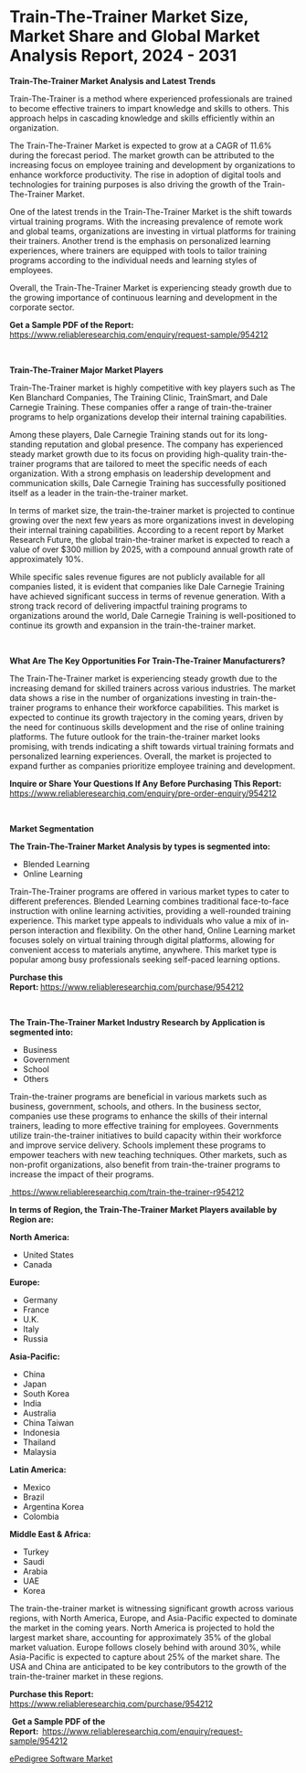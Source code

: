 <p><h1>Train-The-Trainer Market Size, Market Share and Global Market Analysis Report, 2024 - 2031</h1></p><p><strong>Train-The-Trainer Market Analysis and Latest Trends</strong></p>
<p><p>Train-The-Trainer is a method where experienced professionals are trained to become effective trainers to impart knowledge and skills to others. This approach helps in cascading knowledge and skills efficiently within an organization.</p><p>The Train-The-Trainer Market is expected to grow at a CAGR of 11.6% during the forecast period. The market growth can be attributed to the increasing focus on employee training and development by organizations to enhance workforce productivity. The rise in adoption of digital tools and technologies for training purposes is also driving the growth of the Train-The-Trainer Market.</p><p>One of the latest trends in the Train-The-Trainer Market is the shift towards virtual training programs. With the increasing prevalence of remote work and global teams, organizations are investing in virtual platforms for training their trainers. Another trend is the emphasis on personalized learning experiences, where trainers are equipped with tools to tailor training programs according to the individual needs and learning styles of employees.</p><p>Overall, the Train-The-Trainer Market is experiencing steady growth due to the growing importance of continuous learning and development in the corporate sector.</p></p>
<p><strong>Get a Sample PDF of the Report:&nbsp;</strong> <a href="https://www.reliableresearchiq.com/enquiry/request-sample/954212">https://www.reliableresearchiq.com/enquiry/request-sample/954212</a></p>
<p>&nbsp;</p>
<p><strong>Train-The-Trainer Major Market Players</strong></p>
<p><p>Train-The-Trainer market is highly competitive with key players such as The Ken Blanchard Companies, The Training Clinic, TrainSmart, and Dale Carnegie Training. These companies offer a range of train-the-trainer programs to help organizations develop their internal training capabilities.</p><p>Among these players, Dale Carnegie Training stands out for its long-standing reputation and global presence. The company has experienced steady market growth due to its focus on providing high-quality train-the-trainer programs that are tailored to meet the specific needs of each organization. With a strong emphasis on leadership development and communication skills, Dale Carnegie Training has successfully positioned itself as a leader in the train-the-trainer market.</p><p>In terms of market size, the train-the-trainer market is projected to continue growing over the next few years as more organizations invest in developing their internal training capabilities. According to a recent report by Market Research Future, the global train-the-trainer market is expected to reach a value of over $300 million by 2025, with a compound annual growth rate of approximately 10%.</p><p>While specific sales revenue figures are not publicly available for all companies listed, it is evident that companies like Dale Carnegie Training have achieved significant success in terms of revenue generation. With a strong track record of delivering impactful training programs to organizations around the world, Dale Carnegie Training is well-positioned to continue its growth and expansion in the train-the-trainer market.</p></p>
<p>&nbsp;</p>
<p><strong>What Are The Key Opportunities For Train-The-Trainer Manufacturers?</strong></p>
<p><p>The Train-The-Trainer market is experiencing steady growth due to the increasing demand for skilled trainers across various industries. The market data shows a rise in the number of organizations investing in train-the-trainer programs to enhance their workforce capabilities. This market is expected to continue its growth trajectory in the coming years, driven by the need for continuous skills development and the rise of online training platforms. The future outlook for the train-the-trainer market looks promising, with trends indicating a shift towards virtual training formats and personalized learning experiences. Overall, the market is projected to expand further as companies prioritize employee training and development.</p></p>
<p><strong>Inquire or Share Your Questions If Any Before Purchasing This Report:</strong> <a href="https://www.reliableresearchiq.com/enquiry/pre-order-enquiry/954212">https://www.reliableresearchiq.com/enquiry/pre-order-enquiry/954212</a></p>
<p>&nbsp;</p>
<p><strong>Market Segmentation</strong></p>
<p><strong>The Train-The-Trainer Market Analysis by types is segmented into:</strong></p>
<p><ul><li>Blended Learning</li><li>Online Learning</li></ul></p>
<p><p>Train-The-Trainer programs are offered in various market types to cater to different preferences. Blended Learning combines traditional face-to-face instruction with online learning activities, providing a well-rounded training experience. This market type appeals to individuals who value a mix of in-person interaction and flexibility. On the other hand, Online Learning market focuses solely on virtual training through digital platforms, allowing for convenient access to materials anytime, anywhere. This market type is popular among busy professionals seeking self-paced learning options.</p></p>
<p><strong>Purchase this Report:&nbsp;</strong><a href="https://www.reliableresearchiq.com/purchase/954212">https://www.reliableresearchiq.com/purchase/954212</a></p>
<p>&nbsp;</p>
<p><strong>The Train-The-Trainer Market Industry Research by Application is segmented into:</strong></p>
<p><ul><li>Business</li><li>Government</li><li>School</li><li>Others</li></ul></p>
<p><p>Train-the-trainer programs are beneficial in various markets such as business, government, schools, and others. In the business sector, companies use these programs to enhance the skills of their internal trainers, leading to more effective training for employees. Governments utilize train-the-trainer initiatives to build capacity within their workforce and improve service delivery. Schools implement these programs to empower teachers with new teaching techniques. Other markets, such as non-profit organizations, also benefit from train-the-trainer programs to increase the impact of their programs.</p></p>
<p><a href="https://www.reliableresearchiq.com/train-the-trainer-r954212">&nbsp;https://www.reliableresearchiq.com/train-the-trainer-r954212</a></p>
<p><strong>In terms of Region, the Train-The-Trainer Market Players available by Region are:</strong></p>
<p>
    <p> <strong> North America: </strong>
        <ul>
            <li>United States</li>
            <li>Canada</li>
        </ul>
        </p> 
    <p> <strong> Europe: </strong>
        <ul>
            <li>Germany</li>
            <li>France</li>
            <li>U.K.</li>
            <li>Italy</li>
            <li>Russia</li>
        </ul>
        </p> 
    <p> <strong> Asia-Pacific: </strong>
        <ul>
            <li>China</li>
            <li>Japan</li>
            <li>South Korea</li>
            <li>India</li>
            <li>Australia</li>
            <li>China Taiwan</li>
            <li>Indonesia</li>
            <li>Thailand</li>
            <li>Malaysia</li>
        </ul>
        </p> 
    <p> <strong> Latin America: </strong>
        <ul>
            <li>Mexico</li>
            <li>Brazil</li>
            <li>Argentina Korea</li>
            <li>Colombia</li>
        </ul>
        </p> 
    <p> <strong> Middle East & Africa: </strong>
        <ul>
            <li>Turkey</li>
            <li>Saudi</li>
            <li>Arabia</li>
            <li>UAE</li>
            <li>Korea</li>
        </ul>
    </p>
    </p>
<p><p>The train-the-trainer market is witnessing significant growth across various regions, with North America, Europe, and Asia-Pacific expected to dominate the market in the coming years. North America is projected to hold the largest market share, accounting for approximately 35% of the global market valuation. Europe follows closely behind with around 30%, while Asia-Pacific is expected to capture about 25% of the market share. The USA and China are anticipated to be key contributors to the growth of the train-the-trainer market in these regions.</p></p>
<p><strong>Purchase this Report: </strong><a href="https://www.reliableresearchiq.com/purchase/954212">https://www.reliableresearchiq.com/purchase/954212</a></p>
<p>&nbsp;<strong>Get a Sample PDF of the Report:&nbsp;&nbsp;</strong><a href="https://www.reliableresearchiq.com/enquiry/request-sample/954212">https://www.reliableresearchiq.com/enquiry/request-sample/954212</a></p>
<p><strong></strong></p>
<p><p><a href="https://github.com/VincentButlerjXXf/Market-Research-Report-List-1/blob/main/epedigree-software-market.md">ePedigree Software Market</a></p></p>
